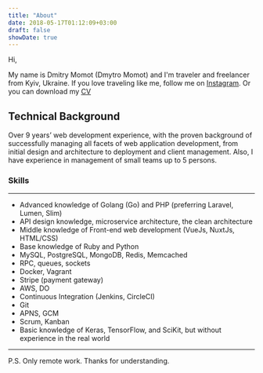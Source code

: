 ```yaml
---
title: "About"
date: 2018-05-17T01:12:09+03:00
draft: false
showDate: true
---
```


Hi,

My name is Dmitry Momot (Dmytro Momot) and I'm traveler and freelancer from Kyiv, Ukraine. If you love traveling like me, follow me on [Instagram](https://instagram.com/dmitrymomot).
Or you can download my [CV](#)


## Technical Background

Over 9 years’ web development experience, with the proven background of successfully managing all facets of web application development, from initial design and architecture to deployment and client management. Also, I have experience in management of small teams up to 5 persons.

### Skills
---
* Advanced knowledge of Golang (Go) and PHP (preferring Laravel, Lumen, Slim)
* API design knowledge, microservice architecture, the clean architecture
* Middle knowledge of Front-end web development (VueJs, NuxtJs, HTML/CSS)
* Base knowledge of Ruby and Python
* MySQL, PostgreSQL, MongoDB, Redis, Memcached
* RPC, queues, sockets
* Docker, Vagrant
* Stripe (payment gateway)
* AWS, DO
* Continuous Integration (Jenkins, CircleCI)
* Git
* APNS, GCM
* Scrum, Kanban
* Basic knowledge of Keras, TensorFlow, and SciKit, but without experience in the real world

---
P.S. Only remote work. Thanks for understanding.
